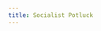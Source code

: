 ```yaml
---
title: Socialist Potluck
---
```


<link href='https://actionnetwork.org/css/style-embed-v3.css' rel='stylesheet' type='text/css' /><script src='https://actionnetwork.org/widgets/v3/event/socialist-potluck?format=js&source=widget&style=full'></script><div id='can-event-area-socialist-potluck' style='width: 600px'><!-- this div is the target for our HTML insertion --></div>
